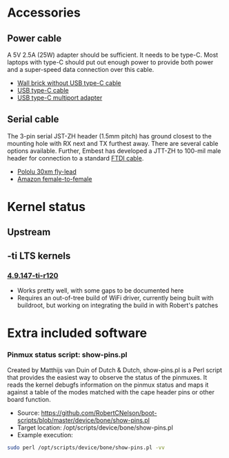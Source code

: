 # Accessories
## Power cable
A 5V 2.5A (25W) adapter should be sufficient. It needs to be type-C. Most laptops with type-C should put out enough power to provide both power and a super-speed data connection over this cable.
* [Wall brick without USB type-C cable](https://www.amazon.com/d/Laptop-Chargers-Adapters/Apple-USB-C-Adapter-MJ262LL-Included/B00VU2Z3J0)
* [USB type-C cable](https://www.amazon.com/Apple-Thunderbolt-USB-C-Cable-0-8m/dp/B078H9VQ5V)
* [USB type-C multiport adapter](https://www.amazon.com/USB-HDMI-Digital-Multiport-Adapter/dp/B07P2WW7B3)
## Serial cable
The 3-pin serial JST-ZH header (1.5mm pitch) has ground closest to the mounting hole with RX next and TX furthest away. There are several cable options available. Further, Embest has developed a JTT-ZH to 100-mil male header for connection to a standard [FTDI cable](https://www.amazon.com/FTDI-Cable-5V-VCC-3-3V-I/dp/B00DJBPIGI).
* [Pololu 30xm fly-lead](https://www.pololu.com/product/2411)
* [Amazon female-to-female](https://www.amazon.com/1-5MM-Female-Double-Connector-Cable/dp/B075CBGM9P)
# Kernel status
## Upstream
## -ti LTS kernels
### [4.9.147-ti-r120](https://github.com/beagleboard/linux/commit/1a5e38ab998448a2f8c9fa2d25f6d4ce02f5d5aa)
* Works pretty well, with some gaps to be documented here
* Requires an out-of-tree build of WiFi driver, currently being built with buildroot, but working on integrating the build in with Robert's patches

# Extra included software
### Pinmux status script: show-pins.pl

Created by Matthijs van Duin of Dutch & Dutch, show-pins.pl is a Perl script that provides the easiest way to observe the status of the pinmuxes. It reads the kernel debugfs information on the pinmux status and maps it against a table of the modes matched with the cape header pins or other board function.

* Source: https://github.com/RobertCNelson/boot-scripts/blob/master/device/bone/show-pins.pl
* Target location: /opt/scripts/device/bone/show-pins.pl
* Example execution:

```sh
sudo perl /opt/scripts/device/bone/show-pins.pl -vv
```